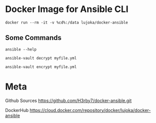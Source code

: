 # Docker Image for Ansible CLI

    docker run --rm -it -v %cd%:/data lujoka/docker-ansible

## Some Commands

    ansible --help

    ansible-vault decrypt myfile.yml

    ansible-vault encrypt myfile.yml

# Meta

Github Sources https://github.com/H3rby7/docker-ansible.git

DockerHub https://cloud.docker.com/repository/docker/lujoka/docker-ansible